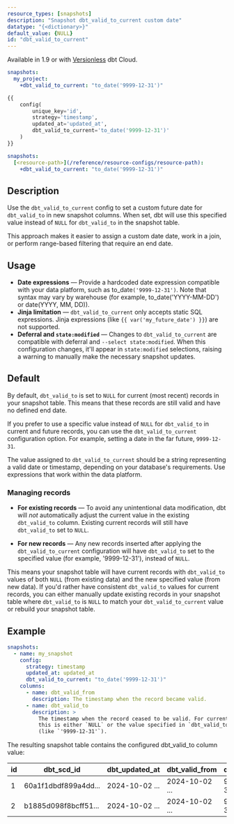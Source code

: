 ```yaml
---
resource_types: [snapshots]
description: "Snapshot dbt_valid_to_current custom date"
datatype: "{<dictionary>}"
default_value: {NULL}
id: "dbt_valid_to_current"
---
```


Available in 1.9 or with [Versionless](/docs/dbt-versions/upgrade-dbt-version-in-cloud#versionless) dbt Cloud.

<File name='snapshots/schema.yml'>

```yaml
snapshots:
  my_project:
    +dbt_valid_to_current: "to_date('9999-12-31')"

```

</File>

<File name='snapshots/<filename>.sql'>

```sql
{{
    config(
        unique_key='id',
        strategy='timestamp',
        updated_at='updated_at',
        dbt_valid_to_current='to_date('9999-12-31')'
    )
}}
```

</File>

<File name='dbt_project.yml'>

```yml
snapshots:
  [<resource-path>](/reference/resource-configs/resource-path):
    +dbt_valid_to_current: "to_date('9999-12-31')"
```

</File>

## Description

Use the `dbt_valid_to_current` config to set a custom future date for `dbt_valid_to` in new snapshot columns. When set, dbt will use this specified value instead of `NULL` for `dbt_valid_to` in the snapshot table.

This approach makes it easier to assign a custom date date, work in a join, or perform range-based filtering that require an end date.

## Usage

- **Date expressions** &mdash; Provide a hardcoded date expression compatible with your data platform, such as to_date`('9999-12-31')`. Note that syntax may vary by warehouse (for example, to_date('YYYY-MM-DD') or date(YYYY, MM, DD)).
- **Jinja limitation** &mdash; `dbt_valid_to_current` only accepts static SQL expressions. Jinja expressions (like `{{ var('my_future_date') }}`) are not supported.
- **Deferral and `state:modified`** &mdash; Changes to `dbt_valid_to_current` are compatible with deferral and `--select state:modified`. When this configuration changes, it'll appear in `state:modified` selections, raising a warning to manually make the necessary snapshot updates.

## Default

By default, `dbt_valid_to` is set to `NULL` for current (most recent) records in your snapshot table. This means that these records are still valid and have no defined end date.

If you prefer to use a specific value instead of `NULL` for `dbt_valid_to` in current and future records, you can use the `dbt_valid_to_current` configuration option. For example, setting a date in the far future, `9999-12-31`.

The value assigned to `dbt_valid_to_current` should be a string representing a valid date or timestamp, depending on your database's requirements. Use expressions that work within the data platform.

### Managing records
- **For existing records** &mdash; To avoid any unintentional data modification, dbt will _not_ automatically adjust the current value in the existing `dbt_valid_to` column. Existing current records will still have `dbt_valid_to` set to `NULL`.

- **For new records** &mdash;  Any new records inserted after applying the `dbt_valid_to_current` configuration will have `dbt_valid_to` set to the specified value (for example, '9999-12-31'), instead of `NULL`.

This means your snapshot table will have current records with `dbt_valid_to` values of both `NULL` (from existing data) and the new specified value (from new data). If you'd rather have consistent `dbt_valid_to` values for current records, you can either manually update existing records in your snapshot table where `dbt_valid_to` is `NULL` to match your `dbt_valid_to_current` value or rebuild your snapshot table.

## Example

<File name='snapshots/schema.yml'>

```yaml
snapshots:
  - name: my_snapshot
    config:
      strategy: timestamp
      updated_at: updated_at
      dbt_valid_to_current: "to_date('9999-12-31')"
    columns:
      - name: dbt_valid_from
        description: The timestamp when the record became valid.
      - name: dbt_valid_to
        description: >
          The timestamp when the record ceased to be valid. For current records,
          this is either `NULL` or the value specified in `dbt_valid_to_current`
          (like `'9999-12-31'`).
```

</File>

The resulting snapshot table contains the configured dbt_valid_to column value:

| id | dbt_scd_id           |    dbt_updated_at    |       dbt_valid_from |     dbt_valid_to     |
| -- | -------------------- | -------------------- | -------------------- | -------------------- |
|  1 | 60a1f1dbdf899a4dd... | 2024-10-02 ...       | 2024-10-02 ...       | 9999-12-31 ...       |
|  2 | b1885d098f8bcff51... | 2024-10-02 ...       | 2024-10-02 ...       | 9999-12-31 ...       |
